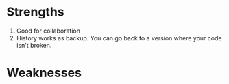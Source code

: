 # Strengths
1. Good for collaboration
2. History works as backup. You can go back to a version where your code isn't broken.
# Weaknesses